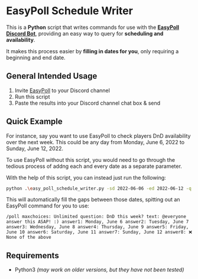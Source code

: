 # EasyPoll Schedule Writer

This is a **Python** script that writes commands for use with the [**EasyPoll
Discord Bot**](https://easypoll.bot/), providing an easy way to query for
**scheduling and availability**.

It makes this process easier by **filling in dates for you**, only requiring a
beginning and end date.

## General Intended Usage

1. Invite [EasyPoll](https://easypoll.bot/) to your Discord channel
1. Run this script
1. Paste the results into your Discord channel chat box & send

## Quick Example

For instance, say you want to use EasyPoll to check players DnD availability
over the next week. This could be any day from Monday, June 6, 2022 to Sunday,
June 12, 2022.

To use EasyPoll without this script, you would need to go through the tedious
process of addng each and every date as a separate parameter.

With the help of this script, you can instead just run the following:

``` sh
python .\easy_poll_schedule_writer.py -sd 2022-06-06 -ed 2022-06-12 -q "DnD this week?" -t "@everyone answer this ASAP! :)"
```

This will automatically fill the gaps between those dates, spitting out an
EasyPoll command for you to use:

```
/poll maxchoices: Unlimited question: DnD this week? text: @everyone answer this ASAP! :) answer1: Monday, June 6 answer2: Tuesday, June 7 answer3: Wednesday, June 8 answer4: Thursday, June 9 answer5: Friday, June 10 answer6: Saturday, June 11 answer7: Sunday, June 12 answer8: ❌ None of the above
```

## Requirements

- Python3 _(may work on older versions, but they have not been tested)_
